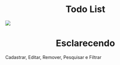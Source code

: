 # <div align="center">Todo List</div>

![](https://github.com/nabucoanalista/portfolio-sites/blob/main/todo_list_avancado/2024-03-24-23-25-19.gif)

# <div align="center">Esclarecendo</div>

<p>Cadastrar, Editar, Remover, Pesquisar e Filtrar</p>
